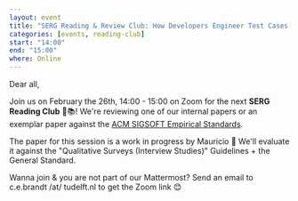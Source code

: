```yaml
---
layout: event
title: "SERG Reading & Review Club: How Developers Engineer Test Cases (Mauricio)"
categories: [events, reading-club]
start: "14:00"
end: "15:00"
where: Online
---
```


Dear all,

Join us on February the 26th, 14:00 - 15:00 on Zoom for the next **SERG Reading Club** 📖📚!
We're reviewing one of our internal papers or an exemplar paper against the [ACM SIGSOFT Empirical Standards](https://github.com/acmsigsoft/EmpiricalStandards).

The paper for this session is a work in progress by Mauricio 🙂
We'll evaluate it against the "Qualitative Surveys (Interview Studies)" Guidelines + the General Standard.

Wanna join & you are not part of our Mattermost?
Send an email to c.e.brandt /at/ tudelft.nl to get the Zoom link 😊
